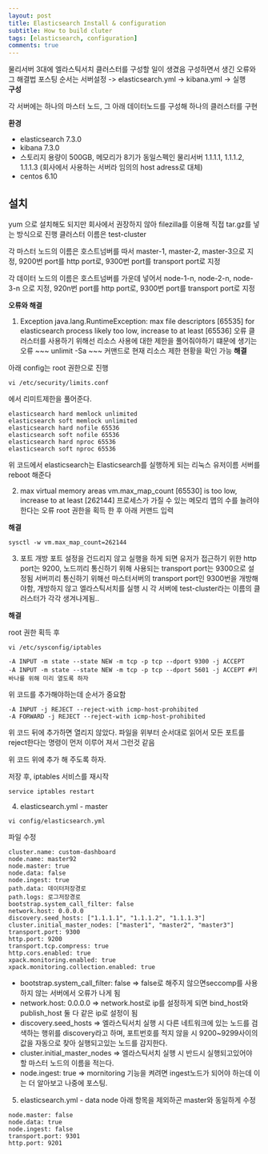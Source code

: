 ```yaml
---
layout: post
title: Elasticsearch Install & configuration
subtitle: How to build cluter
tags: [elasticsearch, configuration]
comments: true
---
```


물리서버 3대에 엘라스틱서치 클러스터를 구성할 일이 생겼음
구성하면서 생긴 오류와 그 해결법
포스팅 순서는 서버설정 -> elasticsearch.yml -> kibana.yml -> 실행  
**구성**

각 서버에는 하나의 마스터 노드, 그 아래 데이터노드를 구성해 하나의 클러스터를 구현

**환경**

* elasticsearch 7.3.0
* kibana 7.3.0
* 스토리지 용량이 500GB, 메모리가 8기가 동일스펙인 물리서버 1.1.1.1, 1.1.1.2, 1.1.1.3 (회사에서 사용하는 서버라 임의의 host adress로 대체)
* centos 6.10


## 설치

yum 으로 설치해도 되지만 회사에서 권장하지 않아 filezilla를 이용해 직접 tar.gz를 넣는 방식으로 진행
클러스터 이름은 test-cluster

각 마스터 노드의 이름은 호스트넘버를 따서 master-1, master-2, master-3으로 지정, 9200번 port를 http port로, 9300번 port를 transport port로 지정

각 데이터 노드의 이름은 호스트넘버를 가운데 넣어서 node-1-n, node-2-n, node-3-n 으로 지정, 920n번 port를 http port로, 9300번 port를 transport port로 지정

**오류와 해결**

  1. Exception java.lang.RuntimeException: max file descriptors [65535] for elasticsearch process likely too low, increase to at least [65536] 오류
    클러스터를 사용하기 위해선 리소스 사용에 대한 제한을 풀어줘야하기 떄문에 생기는 오류
    ~~~
      unlimit -Sa
    ~~~
    커맨드로 현재 리소스 제한 현황을 확인 가능
  **해결**
  
  아래 config는 root 권한으로 진행
  ~~~
  vi /etc/security/limits.conf
  ~~~
  에서 리미트제한을 풀어준다.
  ~~~
  elasticsearch hard memlock unlimited
  elasticsearch soft memlock unlimited
  elasticsearch hard nofile 65536
  elasticsearch soft nofile 65536
  elasticsearch hard nproc 65536
  elasticsearch soft nproc 65536
  ~~~
  위 코드에서 elasticsearch는 Elasticsearch를 실행하게 되는 리눅스 유저이름
  서버를 reboot 해준다
  
  2. max virtual memory areas vm.max_map_count [65530] is too low, increase to at least [262144]
    프로세스가 가질 수 있는 메모리 맵의 수를 늘려야 한다는 오류
    root 권한을 획득 한 후 아래 커맨드 입력
  
  **해결**
  
  ~~~
  sysctl -w vm.max_map_count=262144 
  ~~~
  3. 포트 개방
    포트 설정을 건드리지 않고 실행을 하게 되면 유저가 접근하기 위한 http port는 9200, 노드끼리 통신하기 위해 사용되는 transport port는 9300으로 설정됨
    서버끼리 통신하기 위해선 마스터서버의 transport port인 9300번을 개방해야함, 개방하지 않고 엘라스틱서치를 실행 시 각 서버에 test-cluster라는 이름의 
    클러스터가 각각 생겨나게됨.. 
  
  **해결**
  
  root 권한 획득 후
  ~~~
  vi /etc/sysconfig/iptables

  -A INPUT -m state --state NEW -m tcp -p tcp --dport 9300 -j ACCEPT
  -A INPUT -m state --state NEW -m tcp -p tcp --dport 5601 -j ACCEPT #키바나를 위해 미리 열도록 하자
  ~~~
  위 코드를 추가해야하는데 순서가 중요함
  ~~~
  -A INPUT -j REJECT --reject-with icmp-host-prohibited
  -A FORWARD -j REJECT --reject-with icmp-host-prohibited
  ~~~
  위 코드 뒤에 추가하면 열리지 않았다. 파일을 위부터 순서대로 읽어서 모든 포트를 reject한다는 명령이 먼저 이루어 져서 그런것 같음
  
  위 코드 위에 추가 해 주도록 하자.
  
  저장 후, iptables 서비스를 재시작
  ~~~
  service iptables restart
  ~~~
  
  4. elasticsearch.yml - master
  ~~~
  vi config/elasticsearch.yml
  ~~~
  파일 수정
  ~~~
  cluster.name: custom-dashboard
  node.name: master92
  node.master: true
  node.data: false
  node.ingest: true
  path.data: 데이터저장경로
  path.logs: 로그저장경로
  bootstrap.system_call_filter: false
  network.host: 0.0.0.0
  discovery.seed_hosts: ["1.1.1.1", "1.1.1.2", "1.1.1.3"]
  cluster.initial_master_nodes: ["master1", "master2", "master3"]
  transport.port: 9300
  http.port: 9200
  transport.tcp.compress: true
  http.cors.enabled: true
  xpack.monitoring.enabled: true
  xpack.monitoring.collection.enabled: true
  ~~~
   - bootstrap.system_call_filter: false => false로 해주지 않으면seccomp를 사용하지 않는 서버에서 오류가 나게 됨
   - network.host: 0.0.0.0 => network.host로 ip를 설정하게 되면 bind_host와 publish_host 둘 다 같은 ip로 설정이 됨
   - discovery.seed_hosts => 엘라스틱서치 실행 시 다른 네트워크에 있는 노드를 검색하는 행위를 discovery라고 하며, 포트번호를 적지 않을 시 9200~9299사이의 값을 자동으로 찾아 실행되고있는 노드를 감지한다.
   - cluster.initial_master_nodes => 엘라스틱서치 실행 시 반드시 실행되고있어야 할 마스터 노드의 이름을 적는다. 
   - node.ingest: true => mornitoring 기능을 켜려면 ingest노드가 되어야 하는데 이는 더 알아보고 나중에 포스팅.
  
  5. elasticsearch.yml - data node 
  아래 항목을 제외하곤 master와 동일하게 수정
  ~~~
  node.master: false
  node.data: true
  node.ingest: false
  transport.port: 9301
  http.port: 9201
  ~~~
  
